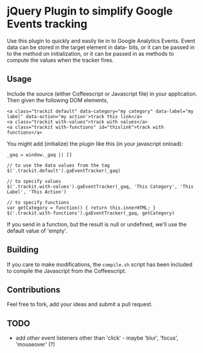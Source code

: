 # jQuery Plugin to simplify Google Events tracking

Use this plugin to quickly and easily tie in to Google Analytics Events.  Event data can be stored 
in the target element in data- bits, or it can be passed in to the method on initialization, or 
it can be passed in as methods to compute the values when the tracker fires.

## Usage

Include the source (either Coffeescript or Javascript file) in your application.  Then given the following DOM elements,

    <a class="trackit default" data-category="my category" data-label="my label" data-action="my action'>track this link</a>
    <a class="trackit with-values">track with values</a>
    <a class="trackit with-functions" id="thislink">track with functions</a>

You might add (initialize) the plugin like this (in your javascript onload):

    _gaq = window._gaq || []

    // to use the data values from the tag
    $('.trackit.default').gaEventTracker(_gaq)

    // to specify values
    $('.trackit.with-values').gaEventTracker(_gaq, 'This Category', 'This Label', 'This Action')

    // to specify functions
    var getCategory = function() { return this.innerHTML; }
    $('.trackit.with-functions').gaEventTracker(_gaq, getCategory)

If you send in a function, but the result is null or undefined, we'll use the default value of 'empty'.

## Building 

If you care to make modifications, the `compile.sh` script has been included to compile the Javascript from the Coffeescript.

## Contributions

Feel free to fork, add your ideas and submit a pull request.

## TODO

* add other event listeners other than 'click' - maybe 'blur', 'focus', 'mouseover' (?)
